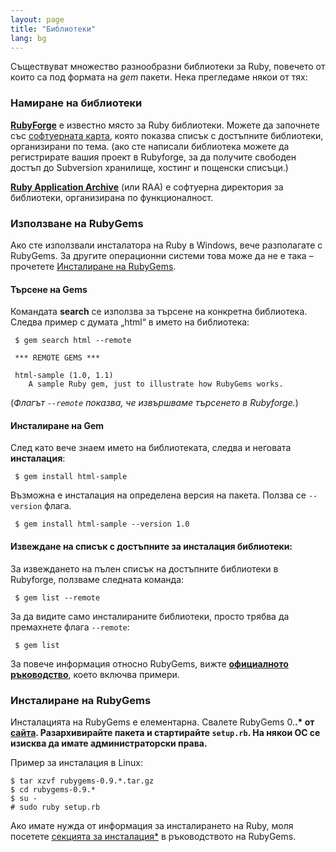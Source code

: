 ```yaml
---
layout: page
title: "Библиотеки"
lang: bg
---
```


Съществуват множество разнообразни библиотеки за Ruby, повечето от които
са под формата на *gem* пакети. Нека прегледаме някои от тях:

### Намиране на библиотеки

[**RubyForge**][1] е известно място за Ruby библиотеки. Можете да
започнете със [софтуерната карта][2], която показва списък с достъпните
библиотеки, организирани по тема. (ако сте написали библиотека можете да
регистрирате вашия проект в Rubyforge, за да получите
свободен достъп до Subversion хранилище, хостинг и пощенски списъци.)

[**Ruby Application Archive**][3] (или RAA) е софтуерна директория за
библиотеки, организирана по функционалност.

### Използване на RubyGems

Ако сте използвали инсталатора на Ruby в Windows, вече разполагате с
RubyGems. За другите операционни системи това може да не е така –
прочетете [Инсталиране на RubyGems](#installing-rubygems).

#### Търсене на Gems

Командата **search** се използва за търсене на конкретна библиотека.
Следва пример с думата „html“ в името на библиотека:

    
     $ gem search html --remote
    
     *** REMOTE GEMS ***
    
     html-sample (1.0, 1.1)
        A sample Ruby gem, just to illustrate how RubyGems works.

(*Флагът `--remote` показва, че извършваме търсенето в Rubyforge.*)

#### Инсталиране на Gem

След като вече знаем името на библиотеката, следва и неговата
**инсталация**\:

    
     $ gem install html-sample

Възможна е инсталация на определена версия на пакета. Ползва се
`--version` флага.

    
     $ gem install html-sample --version 1.0

#### Извеждане на списък с достъпните за инсталация библиотеки:

За извеждането на пълен списък на достъпните библиотеки в Rubyforge,
ползваме следната команда:

    
     $ gem list --remote

За да видите само инсталираните библиотеки, просто трябва да премахнете
флага `--remote`\:

    
     $ gem list

За повече информация относно RubyGems, вижте [**официалното
ръководство**][4], което включва примери.

### Инсталиране на RubyGems

Инсталацията на RubyGems е елементарна. Свалете RubyGems 0.**.\* от
[сайта][5]. Разархивирайте пакета и стартирайте `setup.rb`. На някои ОС
се изисква да имате администраторски права.**

Пример за инсталация в Linux:

    
    $ tar xzvf rubygems-0.9.*.tar.gz
    $ cd rubygems-0.9.*
    $ su -
    # sudo ruby setup.rb

Ако имате нужда от информация за инсталирането на Ruby, моля посетете
[секцията за инсталация\*][6] в ръководството на RubyGems.



[1]: http://rubyforge.org/ 
[2]: http://rubyforge.org/softwaremap/trove_list.php 
[3]: http://raa.ruby-lang.org/ 
[4]: http://rubygems.org/read/chapter/1 
[5]: http://rubyforge.org/frs/?group_id=126 
[6]: http://rubygems.org/read/chapter/3 
